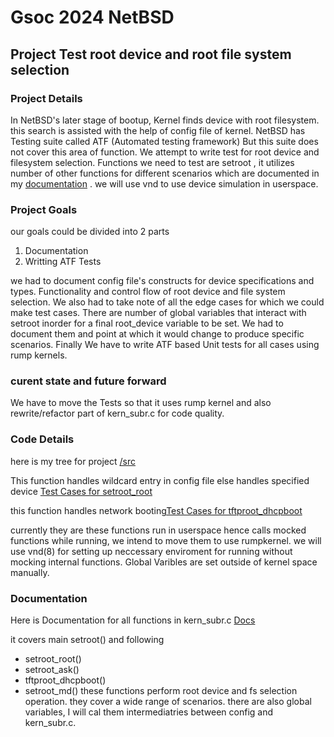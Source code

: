 # Gsoc 2024 NetBSD 
## Project Test root device and root file system selection
### Project Details 
In NetBSD's later stage of bootup, Kernel finds device with root filesystem. this search is assisted with the help of config file of kernel.
NetBSD has Testing suite called ATF (Automated testing framework) But this suite does not cover this area of function. We attempt to write test for root device and filesystem selection.
Functions we need to test are setroot , it utilizes number of other functions for different scenarios which are documented in my [documentation]() . we will use vnd to use device simulation in userspace. 
### Project Goals
our goals could be divided into 2 parts 
1. Documentation
2. Writting ATF Tests

we had to document config file's constructs for device specifications and types. Functionality and control flow of root device and file system selection. We also had to take note of all the edge cases for which we could make test cases. There are number of global variables that interact with setroot inorder for a final root_device variable to be set. We had to document them and point at which it would change to produce specific scenarios. 
Finally We have to write ATF based Unit tests for all cases using rump kernels.

### curent state and future forward
We have to move the Tests so that it uses rump kernel and also rewrite/refactor part of kern_subr.c for code quality. 

### Code Details
here is my tree for project [/src](https://github.com/DiviyamPathak/src/tree/gsoc-setroot-nb10)

This function handles wildcard entry in config file else handles specified device [Test Cases for setroot_root](https://github.com/DiviyamPathak/src/commit/8c8bddfacf986a31f2ab812fc250f454437bbff6)

this function handles network booting[Test Cases for tftproot_dhcpboot](https://github.com/DiviyamPathak/src/commit/b85d451366436fc3e0647972b484daa38e268d6c)

currently they are these functions run in userspace hence calls mocked functions while running, we intend to move them to use rumpkernel. we will use vnd(8) for setting up neccessary 
enviroment for running without mocking internal functions. 
Global Varibles are set outside of kernel space manually.


### Documentation 
Here is Documentation for all functions in kern_subr.c 
[Docs](./setrootDocumentation.md)

it covers main setroot() and following
  - setroot_root()
  - setroot_ask()
  - tftproot_dhcpboot()
  - setroot_md() 
these functions perform root device and fs selection operation. they cover a wide range of scenarios.
there are also global variables, I will cal them intermediatries between config and kern_subr.c.  
